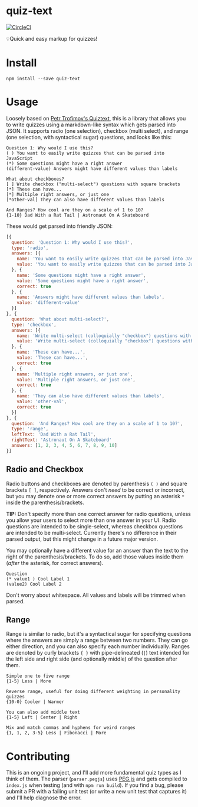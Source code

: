 # quiz-text

[![CircleCI](https://circleci.com/gh/yoshokatana/quiz-text.svg?style=svg)](https://circleci.com/gh/yoshokatana/quiz-text)

💡Quick and easy markup for quizzes!

# Install

```
npm install --save quiz-text
```

# Usage

Loosely based on [Petr Trofimov's Quiztext](https://github.com/ptrofimov/quiztext), this is a library that allows you to write quizzes using a markdown-like syntax which gets parsed into JSON. It supports radio (one selection), checkbox (multi select), and range (one selection, with syntactical sugar) questions, and looks like this:

```
Question 1: Why would I use this?
( ) You want to easily write quizzes that can be parsed into JavaScript
(*) Some questions might have a right answer
(different-value) Answers might have different values than labels

What about checkboxes?
[ ] Write checkbox ("multi-select") questions with square brackets
[*] These can have...
[*] Multiple right answers, or just one
[*other-val] They can also have different values than labels

And Ranges? How cool are they on a scale of 1 to 10?
{1-10} Dad With a Rat Tail | Astronaut On A Skateboard
```

These would get parsed into friendly JSON:

```js
[{
  question: 'Question 1: Why would I use this?',
  type: 'radio',
  answers: [{
    name: 'You want to easily write quizzes that can be parsed into JavaScript',
    value: 'You want to easily write quizzes that can be parsed into JavaScript'
  }, {
    name: 'Some questions might have a right answer',
    value: 'Some questions might have a right answer',
    correct: true
  }, {
    name: 'Answers might have different values than labels',
    value: 'different-value'
  }]
}, {
  question: 'What about multi-select?',
  type: 'checkbox',
  answers: [{
    name: 'Write multi-select (colloquially "checkbox") questions with square brackets',
    value: 'Write multi-select (colloquially "checkbox") questions with square brackets'
  }, {
    name: 'These can have...',
    value: 'These can have...',
    correct: true
  }, {
    name: 'Multiple right answers, or just one',
    value: 'Multiple right answers, or just one',
    correct: true
  }, {
    name: 'They can also have different values than labels',
    value: 'other-val',
    correct: true
  }]
}, {
  question: 'And Ranges? How cool are they on a scale of 1 to 10?',
  type: 'range',
  leftText: 'Dad With a Rat Tail',
  rightText: 'Astronaut On A Skateboard'
  answers: [1, 2, 3, 4, 5, 6, 7, 8, 9, 10]
}]
```

## Radio and Checkbox

Radio buttons and checkboxes are denoted by parenthesis `( )` and square brackets `[ ]`, respectively. Answers don't _need_ to be correct or incorrect, but you may denote one or more correct answers by putting an asterisk `*` inside the parenthesis/brackets.

**TIP:** Don't specify more than one correct answer for radio questions, unless you allow your users to select more than one answer in your UI. Radio questions are intended to be single-select, whereas checkbox questions are intended to be multi-select. Currently there's no difference in their parsed output, but this might change in a future major version.

You may optionally have a different value for an answer than the text to the right of the parenthesis/brackets. To do so, add those values inside them (_after_ the asterisk, for correct answers).

```
Question
(* value1 ) Cool Label 1
(value2) Cool Label 2
```

Don't worry about whitespace. All values and labels will be trimmed when parsed.

## Range

Range is similar to radio, but it's a syntactical sugar for specifying questions where the answers are simply a range between two numbers. They can go either direction, and you can also specify each number individually. Ranges are denoted by curly brackets `{ }` with pipe-delineated (`|`) text intended for the left side and right side (and optionally middle) of the question after them.

```
Simple one to five range
{1-5} Less | More

Reverse range, useful for doing different weighting in personality quizzes
{10-0} Cooler | Warmer

You can also add middle text
{1-5} Left | Center | Right

Mix and match commas and hyphens for weird ranges
{1, 1, 2, 3-5} Less | Fibonacci | More
```

# Contributing

This is an ongoing project, and I'll add more fundamental quiz types as I think of them. The parser (`parser.pegjs`) uses [PEG.js](http://pegjs.org/) and gets compiled to `index.js` when testing (and with `npm run build`). If you find a bug, please submit a PR with a failing unit test (or write a new unit test that captures it) and I'll help diagnose the error.

